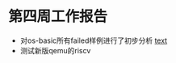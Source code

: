 # 第四周工作报告
- 对os-basic所有failed样例进行了初步分析 [text](https://github.com/KotorinMinami/mugen-riscv_logs/blob/main/logs/os-basic/readme.md)
- 测试新版qemu的riscv
